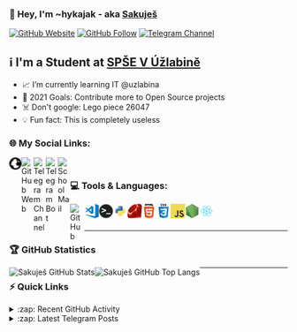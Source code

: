 ### 👋 Hey, I'm ~hykajak - aka [Sakuješ][UzlWeb]

[![GitHub Website](https://img.shields.io/website?down_color=FC0000&down_message=Offline&label=sakujes.github.io&style=for-the-badge&up_color=24FF00&up_message=Online&url=https%3A%2F%2Fsakujes.github.io)](https://sakujes.github.io)
[![GitHub Follow](https://img.shields.io/github/followers/Sakujes?color=7B16FF&label=GitHub%20Followers&logo=github&logoColor=7B16FF&style=for-the-badge)](https://github.com/Sakujes?tab=followers)
[![Telegram Channel](https://img.shields.io/badge/Sakuje%C5%A1%20%C5%A0peky-Join-26A5E4?style=for-the-badge&logo=telegram)](https://t.me/Sakujes)

## ℹ️ I'm a Student at [SPŠE V Úžlabině][School]

- 📈 I’m currently learning IT @uzlabina
- 🎯 2021 Goals: Contribute more to Open Source projects
- ☠️ Don't google: Lego piece 26047
- 💡 Fun fact: This is completely useless

<!-- ### Spotify Playing 🎧 -->

<!-- [<img src="https://now-playing-codestackr.vercel.app/api/spotify-playing" alt="codeSTACKr Spotify Playing" width="350" />](https://open.spotify.com/user/swyqyimdc12jajde4vpwd2x1b) -->

### 🌐 My Social Links:

[<img align="left" alt="School Web" width="22px" src="https://raw.githubusercontent.com/iconic/open-iconic/master/svg/globe.svg" />][UzlWeb]
[<img align="left" alt="GitHub Web" width="22px" src="https://cdn.jsdelivr.net/npm/simple-icons@v3/icons/github.svg" />][GitWeb]
[<img align="left" alt="Telegram Channel" width="22px" src="https://cdn.jsdelivr.net/npm/simple-icons@v3/icons/rss.svg" />][TgFeed]
[<img align="left" alt="Telegram Bot" width="22px" src="https://cdn.jsdelivr.net/npm/simple-icons@v3/icons/telegram.svg" />][TgBot]
[<img align="left" alt="School Mail" width="22px" src="https://cdn.jsdelivr.net/npm/simple-icons@v3/icons/protonmail.svg" />][UzlMail]
<!-- [<img align="left" alt="ProtonMail" width="22px" src="https://cdn.jsdelivr.net/npm/simple-icons@v3/icons/protonmail.svg" />][ProtonMail] -->

<br />

### 💻 Tools & Languages:

[<img align="left" alt="GitHub" width="26px" src="https://cdn1.iconfinder.com/data/icons/smallicons-logotypes/32/github-512.png" />][GitHub]
[<img align="left" alt="Visual Studio Code" width="26px" src="https://raw.githubusercontent.com/github/explore/80688e429a7d4ef2fca1e82350fe8e3517d3494d/topics/visual-studio-code/visual-studio-code.png" />][VSCode]
[<img align="left" alt="Terminal" width="26px" src="https://raw.githubusercontent.com/github/explore/80688e429a7d4ef2fca1e82350fe8e3517d3494d/topics/terminal/terminal.png" />][Terminal]
[<img align="left" alt="Python" width="26px" src="https://raw.githubusercontent.com/github/explore/80688e429a7d4ef2fca1e82350fe8e3517d3494d/topics/python/python.png" />][Python]
[<img align="left" alt="Ruby" width="26px" src="https://raw.githubusercontent.com/github/explore/80688e429a7d4ef2fca1e82350fe8e3517d3494d/topics/ruby/ruby.png" />][Ruby]
[<img align="left" alt="HTML5" width="26px" src="https://raw.githubusercontent.com/github/explore/80688e429a7d4ef2fca1e82350fe8e3517d3494d/topics/html/html.png" />][HTML5]
[<img align="left" alt="CSS3" width="26px" src="https://raw.githubusercontent.com/github/explore/80688e429a7d4ef2fca1e82350fe8e3517d3494d/topics/css/css.png" />][CSS3]
[<img align="left" alt="JavaScript" width="26px" src="https://raw.githubusercontent.com/github/explore/80688e429a7d4ef2fca1e82350fe8e3517d3494d/topics/javascript/javascript.png" />][JS]
[<img align="left" alt="Node.js" width="26px" src="https://raw.githubusercontent.com/github/explore/80688e429a7d4ef2fca1e82350fe8e3517d3494d/topics/nodejs/nodejs.png" />][NodeJS]
[<img align="left" alt="React" width="26px" src="https://raw.githubusercontent.com/github/explore/80688e429a7d4ef2fca1e82350fe8e3517d3494d/topics/react/react.png" />][ReactJS]

<br />
<br />

---

### 🏆 GitHub Statistics

<img align="left" alt="Sakuješ GitHub Stats" src="https://github-readme-stats-sakujes.vercel.app/api?username=Sakujes&show_icons=true&hide_title=false&title_color=15f82a&text_color=00af11&bg_color=110,000000,006b0a&icon_color=28ce60&include_all_commits=true&hide_border=true" />
<img align="left" alt="Sakuješ GitHub Top Langs" src="https://github-readme-stats-sakujes.vercel.app/api/top-langs/?username=anuraghazra&layout=compact&title_color=15f82a&text_color=00af11&bg_color=5,000000,006b0a&hide_border=true" /> <!-- ?username=Sakujes -->

---

### ⚡️ Quick Links

<details>
  <summary>:zap: Recent GitHub Activity</summary>
  
<!--START_SECTION:activity-->
1. ❗️ Closed issue [#8](https://github.com/codeSTACKr/free-developer-resources/issues/8) in [codeSTACKr/free-developer-resources](https://github.com/codeSTACKr/free-developer-resources)
2. 🗣 Commented on [#8](https://github.com/codeSTACKr/free-developer-resources/issues/8) in [codeSTACKr/free-developer-resources](https://github.com/codeSTACKr/free-developer-resources)
3. 🗣 Commented on [#7](https://github.com/codeSTACKr/free-developer-resources/issues/7) in [codeSTACKr/free-developer-resources](https://github.com/codeSTACKr/free-developer-resources)
4. 🎉 Merged PR [#7](https://github.com/codeSTACKr/free-developer-resources/pull/7) in [codeSTACKr/free-developer-resources](https://github.com/codeSTACKr/free-developer-resources)
5. 🗣 Commented on [#3](https://github.com/codeSTACKr/codestackr-vscode-theme/issues/3) in [codeSTACKr/codestackr-vscode-theme](https://github.com/codeSTACKr/codestackr-vscode-theme)
<!--END_SECTION:activity-->

</details>

<details>
  <summary>:zap: Latest Telegram Posts</summary>

  <!-- BLOG-POST-LIST:START -->
- [How To Pass Application Tracking Systems (ATS) & Get Interviews - Resume Tips for Software Developer](https://dev.to/codestackr/how-to-pass-application-tracking-systems-ats-get-interviews-resume-tips-for-software-developer-4bmo)
- [Microinteractions: Password Validation Animation](https://dev.to/codestackr/microinteractions-password-validation-animation-5629)
- [Notion + YouTube - A Powerful Combination for Productivity](https://dev.to/codestackr/notion-youtube-a-powerful-combination-for-productivity-1def)
- [Regular Expressions (RegEx) Crash Course](https://dev.to/codestackr/regular-expressions-regex-crash-course-248n)
- [Emmet Part 2 - Advanced](https://dev.to/codestackr/emmet-part-2-advanced-4c65)
<!-- BLOG-POST-LIST:END -->

➡️ [more telegram posts...][TgFeed]

</details>

[UzlWeb]: http://lab.uzlabina.cz/~hykajak/
[GitWeb]: https://sakujes.github.io
[School]: https://uzlabina.cz
[TgFeed]: https://t.me/Sakujes
[TgBot]: https://t.me/SakujesBot
[UzlMail]: mailto://hykajak@student.uzlabina.cz
<!-- [ProtonMail]: -->
[GitHub]: https://github.com
[VSCode]: https://code.visualstudio.com
[Terminal]: https://github.com/topics/terminal/
[Python]: https://www.python.org
[Ruby]: https://www.ruby-lang.org
[HTML5]: https://html.com/html5/
[CSS3]: https://html.com/css/
[JS]: https://www.javascript.com
[NodeJS]: https://nodejs.org
[ReactJS]: https://reactjs.org
